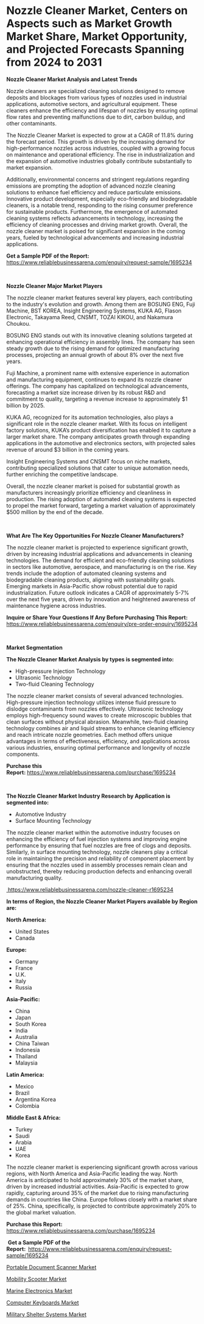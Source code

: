 <p><h1>Nozzle Cleaner Market, Centers on Aspects such as Market Growth Market Share, Market Opportunity, and Projected Forecasts Spanning from 2024 to 2031</h1></p><p><strong>Nozzle Cleaner Market Analysis and Latest Trends</strong></p>
<p><p>Nozzle cleaners are specialized cleaning solutions designed to remove deposits and blockages from various types of nozzles used in industrial applications, automotive sectors, and agricultural equipment. These cleaners enhance the efficiency and lifespan of nozzles by ensuring optimal flow rates and preventing malfunctions due to dirt, carbon buildup, and other contaminants.</p><p>The Nozzle Cleaner Market is expected to grow at a CAGR of 11.8% during the forecast period. This growth is driven by the increasing demand for high-performance nozzles across industries, coupled with a growing focus on maintenance and operational efficiency. The rise in industrialization and the expansion of automotive industries globally contribute substantially to market expansion. </p><p>Additionally, environmental concerns and stringent regulations regarding emissions are prompting the adoption of advanced nozzle cleaning solutions to enhance fuel efficiency and reduce particulate emissions. Innovative product development, especially eco-friendly and biodegradable cleaners, is a notable trend, responding to the rising consumer preference for sustainable products. Furthermore, the emergence of automated cleaning systems reflects advancements in technology, increasing the efficiency of cleaning processes and driving market growth. Overall, the nozzle cleaner market is poised for significant expansion in the coming years, fueled by technological advancements and increasing industrial applications.</p></p>
<p><strong>Get a Sample PDF of the Report:&nbsp;</strong> <a href="https://www.reliablebusinessarena.com/enquiry/request-sample/1695234?utm_campaign=1332&utm_medium=2&utm_source=Github&utm_content=ia&utm_term=07102024&utm_id=nozzle-cleaner">https://www.reliablebusinessarena.com/enquiry/request-sample/1695234</a></p>
<p>&nbsp;</p>
<p><strong>Nozzle Cleaner Major Market Players</strong></p>
<p><p>The nozzle cleaner market features several key players, each contributing to the industry's evolution and growth. Among them are BOSUNG ENG, Fuji Machine, BST KOREA, Insight Engineering Systems, KUKA AG, Flason Electronic, Takayama Reed, CNSMT, TOZAI KIKOU, and Nakamura Choukou.</p><p>BOSUNG ENG stands out with its innovative cleaning solutions targeted at enhancing operational efficiency in assembly lines. The company has seen steady growth due to the rising demand for optimized manufacturing processes, projecting an annual growth of about 8% over the next five years.</p><p>Fuji Machine, a prominent name with extensive experience in automation and manufacturing equipment, continues to expand its nozzle cleaner offerings. The company has capitalized on technological advancements, forecasting a market size increase driven by its robust R&D and commitment to quality, targeting a revenue increase to approximately $1 billion by 2025.</p><p>KUKA AG, recognized for its automation technologies, also plays a significant role in the nozzle cleaner market. With its focus on intelligent factory solutions, KUKA’s product diversification has enabled it to capture a larger market share. The company anticipates growth through expanding applications in the automotive and electronics sectors, with projected sales revenue of around $3 billion in the coming years.</p><p>Insight Engineering Systems and CNSMT focus on niche markets, contributing specialized solutions that cater to unique automation needs, further enriching the competitive landscape.</p><p>Overall, the nozzle cleaner market is poised for substantial growth as manufacturers increasingly prioritize efficiency and cleanliness in production. The rising adoption of automated cleaning systems is expected to propel the market forward, targeting a market valuation of approximately $500 million by the end of the decade.</p></p>
<p>&nbsp;</p>
<p><strong>What Are The Key Opportunities For Nozzle Cleaner Manufacturers?</strong></p>
<p><p>The nozzle cleaner market is projected to experience significant growth, driven by increasing industrial applications and advancements in cleaning technologies. The demand for efficient and eco-friendly cleaning solutions in sectors like automotive, aerospace, and manufacturing is on the rise. Key trends include the adoption of automated cleaning systems and biodegradable cleaning products, aligning with sustainability goals. Emerging markets in Asia-Pacific show robust potential due to rapid industrialization. Future outlook indicates a CAGR of approximately 5-7% over the next five years, driven by innovation and heightened awareness of maintenance hygiene across industries.</p></p>
<p><strong>Inquire or Share Your Questions If Any Before Purchasing This Report:</strong> <a href="https://www.reliablebusinessarena.com/enquiry/pre-order-enquiry/1695234?utm_campaign=1332&utm_medium=2&utm_source=Github&utm_content=ia&utm_term=07102024&utm_id=nozzle-cleaner">https://www.reliablebusinessarena.com/enquiry/pre-order-enquiry/1695234</a></p>
<p>&nbsp;</p>
<p><strong>Market Segmentation</strong></p>
<p><strong>The Nozzle Cleaner Market Analysis by types is segmented into:</strong></p>
<p><ul><li>High-pressure Injection Technology</li><li>Ultrasonic Technology</li><li>Two-fluid Cleaning Technology</li></ul></p>
<p><p>The nozzle cleaner market consists of several advanced technologies. High-pressure injection technology utilizes intense fluid pressure to dislodge contaminants from nozzles effectively. Ultrasonic technology employs high-frequency sound waves to create microscopic bubbles that clean surfaces without physical abrasion. Meanwhile, two-fluid cleaning technology combines air and liquid streams to enhance cleaning efficiency and reach intricate nozzle geometries. Each method offers unique advantages in terms of effectiveness, efficiency, and applications across various industries, ensuring optimal performance and longevity of nozzle components.</p></p>
<p><strong>Purchase this Report:&nbsp;</strong><a href="https://www.reliablebusinessarena.com/purchase/1695234?utm_campaign=1332&utm_medium=2&utm_source=Github&utm_content=ia&utm_term=07102024&utm_id=nozzle-cleaner">https://www.reliablebusinessarena.com/purchase/1695234</a></p>
<p>&nbsp;</p>
<p><strong>The Nozzle Cleaner Market Industry Research by Application is segmented into:</strong></p>
<p><ul><li>Automotive Industry</li><li>Surface Mounting Technology</li></ul></p>
<p><p>The nozzle cleaner market within the automotive industry focuses on enhancing the efficiency of fuel injection systems and improving engine performance by ensuring that fuel nozzles are free of clogs and deposits. Similarly, in surface mounting technology, nozzle cleaners play a critical role in maintaining the precision and reliability of component placement by ensuring that the nozzles used in assembly processes remain clean and unobstructed, thereby reducing production defects and enhancing overall manufacturing quality.</p></p>
<p><a href="https://www.reliablebusinessarena.com/nozzle-cleaner-r1695234?utm_campaign=1332&utm_medium=2&utm_source=Github&utm_content=ia&utm_term=07102024&utm_id=nozzle-cleaner">&nbsp;https://www.reliablebusinessarena.com/nozzle-cleaner-r1695234</a></p>
<p><strong>In terms of Region, the Nozzle Cleaner Market Players available by Region are:</strong></p>
<p>
    <p> <strong> North America: </strong>
        <ul>
            <li>United States</li>
            <li>Canada</li>
        </ul>
        </p> 
    <p> <strong> Europe: </strong>
        <ul>
            <li>Germany</li>
            <li>France</li>
            <li>U.K.</li>
            <li>Italy</li>
            <li>Russia</li>
        </ul>
        </p> 
    <p> <strong> Asia-Pacific: </strong>
        <ul>
            <li>China</li>
            <li>Japan</li>
            <li>South Korea</li>
            <li>India</li>
            <li>Australia</li>
            <li>China Taiwan</li>
            <li>Indonesia</li>
            <li>Thailand</li>
            <li>Malaysia</li>
        </ul>
        </p> 
    <p> <strong> Latin America: </strong>
        <ul>
            <li>Mexico</li>
            <li>Brazil</li>
            <li>Argentina Korea</li>
            <li>Colombia</li>
        </ul>
        </p> 
    <p> <strong> Middle East & Africa: </strong>
        <ul>
            <li>Turkey</li>
            <li>Saudi</li>
            <li>Arabia</li>
            <li>UAE</li>
            <li>Korea</li>
        </ul>
    </p>
    </p>
<p><p>The nozzle cleaner market is experiencing significant growth across various regions, with North America and Asia-Pacific leading the way. North America is anticipated to hold approximately 30% of the market share, driven by increased industrial activities. Asia-Pacific is expected to grow rapidly, capturing around 35% of the market due to rising manufacturing demands in countries like China. Europe follows closely with a market share of 25%. China, specifically, is projected to contribute approximately 20% to the global market valuation.</p></p>
<p><strong>Purchase this Report: </strong><a href="https://www.reliablebusinessarena.com/purchase/1695234?utm_campaign=1332&utm_medium=2&utm_source=Github&utm_content=ia&utm_term=07102024&utm_id=nozzle-cleaner">https://www.reliablebusinessarena.com/purchase/1695234</a></p>
<p>&nbsp;<strong>Get a Sample PDF of the Report:&nbsp;&nbsp;</strong><a href="https://www.reliablebusinessarena.com/enquiry/request-sample/1695234?utm_campaign=1332&utm_medium=2&utm_source=Github&utm_content=ia&utm_term=07102024&utm_id=nozzle-cleaner">https://www.reliablebusinessarena.com/enquiry/request-sample/1695234</a></p>
<p><strong></strong></p>
<p><p><a href="https://www.linkedin.com/pulse/market-forecast-global-portable-document-scanner-trends-impact-lwsqc?utm_campaign=1332&utm_medium=2&utm_source=Github&utm_content=ia&utm_term=07102024&utm_id=nozzle-cleaner">Portable Document Scanner Market</a></p><p><a href="https://www.linkedin.com/pulse/global-mobility-scooter-market-size-share-analysis-product-type-5is6c?utm_campaign=1332&utm_medium=2&utm_source=Github&utm_content=ia&utm_term=07102024&utm_id=nozzle-cleaner">Mobility Scooter Market</a></p><p><a href="https://www.linkedin.com/pulse/marine-electronics-market-strategic-insights-product-evolution-a4q3e?utm_campaign=1332&utm_medium=2&utm_source=Github&utm_content=ia&utm_term=07102024&utm_id=nozzle-cleaner">Marine Electronics Market</a></p><p><a href="https://www.linkedin.com/pulse/emerging-trends-computer-keyboards-market-detailed-overview-jkamc?utm_campaign=1332&utm_medium=2&utm_source=Github&utm_content=ia&utm_term=07102024&utm_id=nozzle-cleaner">Computer Keyboards Market</a></p><p><a href="https://www.linkedin.com/pulse/emerging-technologies-reshaping-military-shelter-systems-market-apz8e?utm_campaign=1332&utm_medium=2&utm_source=Github&utm_content=ia&utm_term=07102024&utm_id=nozzle-cleaner">Military Shelter Systems Market</a></p></p>